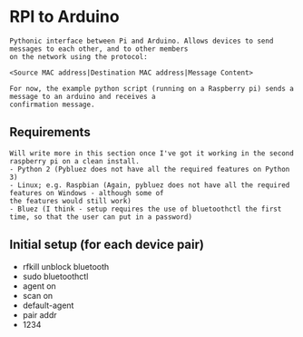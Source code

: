 # RPI to Arduino

	Pythonic interface between Pi and Arduino. Allows devices to send messages to each other, and to other members 
	on the network using the protocol:
	
	<Source MAC address|Destination MAC address|Message Content>
	
	For now, the example python script (running on a Raspberry pi) sends a message to an arduino and receives a 
	confirmation message.
	
## Requirements

	Will write more in this section once I've got it working in the second raspberry pi on a clean install. 
	- Python 2 (Pybluez does not have all the required features on Python 3)
	- Linux; e.g. Raspbian (Again, pybluez does not have all the required features on Windows - although some of 
	the features would still work)
	- Bluez (I think - setup requires the use of bluetoothctl the first time, so that the user can put in a password)
	
	
## Initial setup (for each device pair)
- rfkill unblock bluetooth
- sudo bluetoothctl
- agent on
- scan on
- default-agent
- pair addr
- 1234
	
